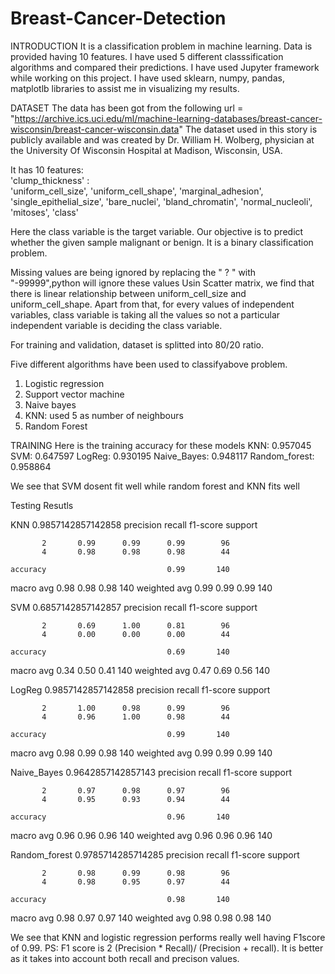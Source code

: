 # Breast-Cancer-Detection
INTRODUCTION
It is a classification problem in machine learning. Data is provided having 10 features. I have used 5 different classsification algorithms and compared their predictions. I have used Jupyter framework while working on this project. I have used sklearn, numpy, pandas, matplotlb libraries to assist me in visualizing my results.

DATASET
The data has been got from the  following url = "https://archive.ics.uci.edu/ml/machine-learning-databases/breast-cancer-wisconsin/breast-cancer-wisconsin.data"
The dataset used in this story is publicly available and was created by Dr. William H. Wolberg, physician at the University Of Wisconsin Hospital at Madison, Wisconsin, USA.

It has 10 features:  
'clump_thickness' :  
'uniform_cell_size', 
'uniform_cell_shape',
'marginal_adhesion',
'single_epithelial_size',
'bare_nuclei',
'bland_chromatin',
'normal_nucleoli',
'mitoses',
'class'

Here the class variable is the target variable. Our objective is to predict whether the given sample malignant or benign. It is a binary classification problem. 

Missing values are being ignored by replacing the " ? " with "-99999",python will ignore these values
Usin Scatter matrix, we find that there is linear relationship between uniform_cell_size and uniform_cell_shape. Apart from that, for every values of independent variables, class variable is taking all the values so not a particular independent variable is deciding the class variable. 

For training and validation, dataset is splitted into 80/20 ratio. 

Five different algorithms have been used to classifyabove problem. 
1. Logistic regression
2. Support vector machine 
3. Naive bayes 
4. KNN: used 5 as number of neighbours 
5. Random Forest 

TRAINING 
Here is the training accuracy for these models
KNN: 0.957045 
SVM: 0.647597 
LogReg: 0.930195 
Naive_Bayes: 0.948117
Random_forest: 0.958864 

We see that SVM dosent fit well while random forest and KNN fits well

Testing Resutls 

KNN
0.9857142857142858
              precision    recall  f1-score   support

           2       0.99      0.99      0.99        96
           4       0.98      0.98      0.98        44

    accuracy                           0.99       140
   macro avg       0.98      0.98      0.98       140
weighted avg       0.99      0.99      0.99       140

SVM
0.6857142857142857
              precision    recall  f1-score   support

           2       0.69      1.00      0.81        96
           4       0.00      0.00      0.00        44

    accuracy                           0.69       140
   macro avg       0.34      0.50      0.41       140
weighted avg       0.47      0.69      0.56       140

LogReg
0.9857142857142858
              precision    recall  f1-score   support

           2       1.00      0.98      0.99        96
           4       0.96      1.00      0.98        44

    accuracy                           0.99       140
   macro avg       0.98      0.99      0.98       140
weighted avg       0.99      0.99      0.99       140

Naive_Bayes
0.9642857142857143
              precision    recall  f1-score   support

           2       0.97      0.98      0.97        96
           4       0.95      0.93      0.94        44

    accuracy                           0.96       140
   macro avg       0.96      0.96      0.96       140
weighted avg       0.96      0.96      0.96       140

Random_forest
0.9785714285714285
              precision    recall  f1-score   support

           2       0.98      0.99      0.98        96
           4       0.98      0.95      0.97        44

    accuracy                           0.98       140
   macro avg       0.98      0.97      0.97       140
weighted avg       0.98      0.98      0.98       140

 We see that KNN and logistic regression performs really well having F1score of 0.99. 
 PS: F1 score is 2 (Precision * Recall)/ (Precision + recall). It is better as it takes into account both recall and precison values.
